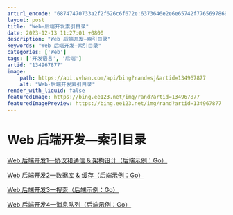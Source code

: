 ```yaml
---
arturl_encode: "68747470733a2f2f626c6f672e:6373646e2e6e65742f77656978696e5f34393031353134332f:61727469636c652f64657461696c732f313334393637383737"
layout: post
title: "Web-后端开发索引目录"
date: 2023-12-13 11:27:01 +0800
description: "Web 后端开发—索引目录"
keywords: "Web 后端开发—索引目录"
categories: ['Web']
tags: ['开发语言', '后端']
artid: "134967877"
image:
    path: https://api.vvhan.com/api/bing?rand=sj&artid=134967877
    alt: "Web-后端开发索引目录"
render_with_liquid: false
featuredImage: https://bing.ee123.net/img/rand?artid=134967877
featuredImagePreview: https://bing.ee123.net/img/rand?artid=134967877
---
```


# Web 后端开发—索引目录

[Web 后端开发1—协议和通信 & 架构设计（后端示例：Go）](https://blog.csdn.net/weixin_49015143/article/details/134926078)
  
[Web 后端开发2—数据库 & 缓存（后端示例：Go）](https://blog.csdn.net/weixin_49015143/article/details/134965418)
  
[Web 后端开发3—搜索（后端示例：Go）](https://blog.csdn.net/weixin_49015143/article/details/134970771)
  
[Web 后端开发4—消息队列（后端示例：Go）](https://blog.csdn.net/weixin_49015143/article/details/134975514)